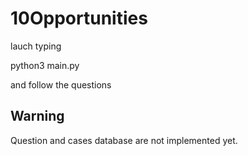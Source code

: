 # 10Opportunities


lauch typing 

   python3 main.py

and follow the questions 


## Warning 
Question and cases database are not implemented yet.

